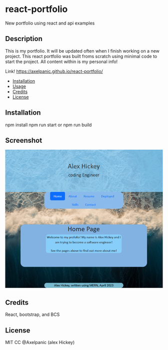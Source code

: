 # react-portfolio
New portfolio using react and api examples

## Description

This is my portfolio. It will be updated often when I finish working on a new project. This react portfolio was built froms scratch using minimal code to start the project. All content within is my personal info!

Link!
https://axelpanic.github.io/react-portfolio/

- [Installation](#installation)
- [Usage](#usage)
- [Credits](#credits)
- [License](#license)

## Installation
npm install
npm run start or npm run build

## Screenshot

![image](Screenshot.png)

## Credits

React, bootstrap, and BCS

## License
MIT CC @Axelpanic (alex Hickey)
